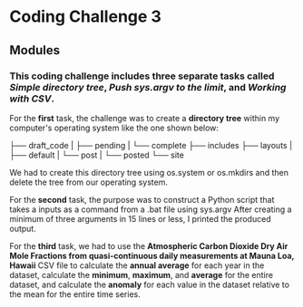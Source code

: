 # Coding Challenge 3
## Modules
### This coding challenge includes three separate tasks called *Simple directory tree*, *Push sys.argv to the limit*, and *Working with CSV*.

For the **first** task, the challenge was to create a **directory tree** within my computer's operating system like the one shown below:

├── draft_code
|   ├── pending
|   └── complete
├── includes
├── layouts
|   ├── default
|   └── post
|       └── posted
└── site

We had to create this directory tree using os.system or os.mkdirs and then delete the tree from our operating system.

For the **second** task, the purpose was to construct a Python script that takes a inputs as a command from a .bat file using sys.argv
After creating a minimum of three arguments in 15 lines or less, I printed the produced output.

For the **third** task, we had to use the **Atmospheric Carbon Dioxide Dry Air Mole Fractions from quasi-continuous daily measurements at Mauna Loa, Hawaii** CSV file to 
calculate the **annual average** for each year in the dataset, calculate the **minimum**, **maximum**, and **average** for the entire dataset, and
calculate the **anomaly** for each value in the dataset relative to the mean for the entire time series. 
